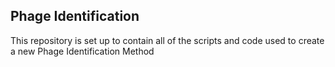 ## Phage Identification
This repository is set up to contain all of the scripts and code used to create a new Phage Identification Method
